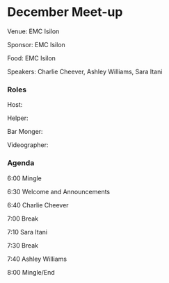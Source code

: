 # December Meet-up

Venue: EMC Isilon

Sponsor: EMC Isilon

Food: EMC Isilon

Speakers: Charlie Cheever, Ashley Williams, Sara Itani


### Roles

Host:

Helper:

Bar Monger: 

Videographer:


### Agenda

6:00 Mingle

6:30 Welcome and Announcements

6:40 Charlie Cheever

7:00 Break

7:10 Sara Itani

7:30 Break

7:40 Ashley Williams

8:00 Mingle/End
